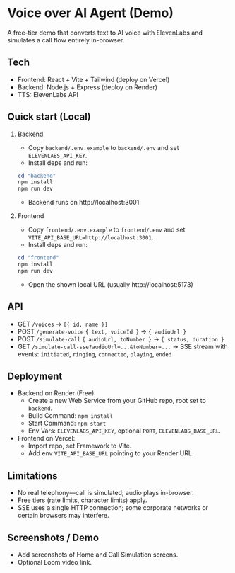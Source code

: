 # Voice over AI Agent (Demo)

A free-tier demo that converts text to AI voice with ElevenLabs and simulates a call flow entirely in-browser.

## Tech
- Frontend: React + Vite + Tailwind (deploy on Vercel)
- Backend: Node.js + Express (deploy on Render)
- TTS: ElevenLabs API

## Quick start (Local)

1. Backend
   - Copy `backend/.env.example` to `backend/.env` and set `ELEVENLABS_API_KEY`.
   - Install deps and run:

   ```powershell
   cd "backend"
   npm install
   npm run dev
   ```

   - Backend runs on http://localhost:3001

2. Frontend
   - Copy `frontend/.env.example` to `frontend/.env` and set `VITE_API_BASE_URL=http://localhost:3001`.
   - Install deps and run:

   ```powershell
   cd "frontend"
   npm install
   npm run dev
   ```

   - Open the shown local URL (usually http://localhost:5173)

## API
- GET `/voices` → `[{ id, name }]`
- POST `/generate-voice` `{ text, voiceId }` → `{ audioUrl }`
- POST `/simulate-call` `{ audioUrl, toNumber }` → `{ status, duration }`
 - GET `/simulate-call-sse?audioUrl=...&toNumber=...` → SSE stream with events: `initiated`, `ringing`, `connected`, `playing`, `ended`

## Deployment
- Backend on Render (Free):
  - Create a new Web Service from your GitHub repo, root set to `backend`.
  - Build Command: `npm install`
  - Start Command: `npm start`
  - Env Vars: `ELEVENLABS_API_KEY`, optional `PORT`, `ELEVENLABS_BASE_URL`.
- Frontend on Vercel:
  - Import repo, set Framework to Vite.
  - Add env `VITE_API_BASE_URL` pointing to your Render URL.

## Limitations
- No real telephony—call is simulated; audio plays in-browser.
- Free tiers (rate limits, character limits) apply.
 - SSE uses a single HTTP connection; some corporate networks or certain browsers may interfere.

## Screenshots / Demo
- Add screenshots of Home and Call Simulation screens.
- Optional Loom video link.
